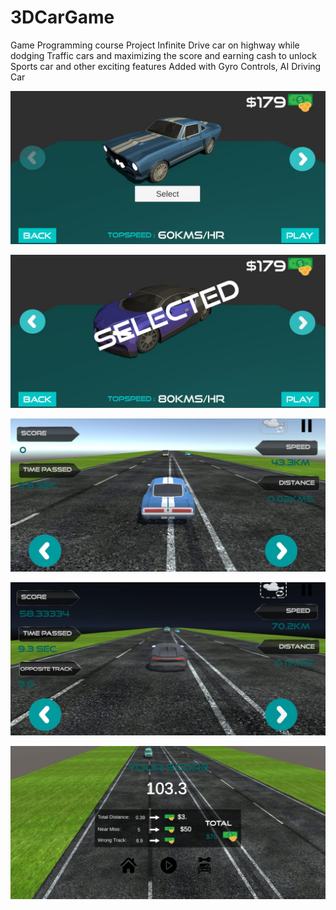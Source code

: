 # 3DCarGame

Game Programming course Project 
Infinite Drive car on highway while dodging Traffic cars and maximizing the score and earning cash to unlock Sports car and other exciting features 
Added with Gyro Controls, AI Driving Car



![](https://github.com/MuhammadMujtaba19/3DCarGame/blob/master/Assets/ScreenShot/CarSelection%20Screen1.jpeg)


![](https://github.com/MuhammadMujtaba19/3DCarGame/blob/master/Assets/ScreenShot/CarSelection%20Screen2.jpeg)


![](https://github.com/MuhammadMujtaba19/3DCarGame/blob/master/Assets/ScreenShot/GamePlayDay.jpeg)



![](https://github.com/MuhammadMujtaba19/3DCarGame/blob/master/Assets/ScreenShot/GamePlayNight.jpeg)



![](https://github.com/MuhammadMujtaba19/3DCarGame/blob/master/Assets/ScreenShot/GameOver.jpeg)
